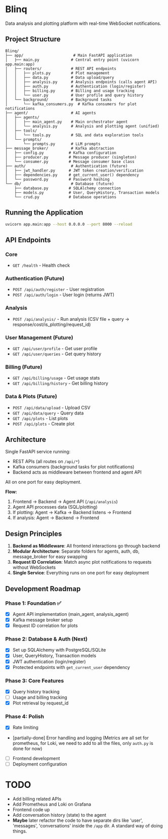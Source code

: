 # Blinq

Data analysis and plotting platform with real-time WebSocket notifications.

## Project Structure

```
Blinq/
├── app/                      # Main FastAPI application
│   ├── main.py              # Central entry point (uvicorn app.main:app)
│   ├── routers/             # REST API endpoints
│   │   ├── plots.py         # Plot management
│   │   ├── data.py          # Data upload/query
│   │   ├── analysis.py      # Analysis endpoints (calls agent API)
│   │   ├── auth.py          # Authentication (login/register)
│   │   ├── billing.py       # Billing and usage tracking
│   │   └── user.py          # User profile and query history
│   └── background/          # Background tasks
│       └── kafka_consumers.py  # Kafka consumers for plot notifications
├── agent/                   # AI agents
│   ├── agents/
│   │   ├── main_agent.py    # Main orchestrator agent
│   │   └── analysis.py      # Analysis and plotting agent (unified)
│   ├── tools/
│   │   └── tools.py         # SQL and data exploration tools
│   └── prompts/
│       └── prompts.py       # LLM prompts
├── message_broker/          # Kafka abstraction
│   ├── config.py           # Kafka configuration
│   ├── producer.py         # Message producer (singleton)
│   └── consumer.py         # Message consumer base class
├── auth/                    # Authentication (future)
│   ├── jwt_handler.py      # JWT token creation/verification
│   ├── dependencies.py     # get_current_user() dependency
│   └── password.py         # Password hashing
└── db/                      # Database (future)
    ├── database.py         # SQLAlchemy connection
    ├── models.py           # User, QueryHistory, Transaction models
    └── crud.py             # Database operations
```

## Running the Application

```bash
uvicorn app.main:app --host 0.0.0.0 --port 8000 --reload
```

## API Endpoints

### Core
- `GET /health` - Health check

### Authentication (Future)
- `POST /api/auth/register` - User registration
- `POST /api/auth/login` - User login (returns JWT)

### Analysis
- `POST /api/analysis/` - Run analysis (CSV file + query → response/cost/is_plotting/request_id)

### User Management (Future)
- `GET /api/user/profile` - Get user profile
- `GET /api/user/queries` - Get query history

### Billing (Future)
- `GET /api/billing/usage` - Get usage stats
- `GET /api/billing/history` - Get billing history

### Data & Plots (Future)
- `POST /api/data/upload` - Upload CSV
- `GET /api/data/query` - Query data
- `GET /api/plots` - List plots
- `POST /api/plots` - Create plot

## Architecture

Single FastAPI service running:
- REST APIs (all routes on `/api/*`)
- Kafka consumers (background tasks for plot notifications)
- Backend acts as middleware between frontend and agent API

All on one port for easy deployment.

**Flow:**
1. Frontend → Backend → Agent API (`/api/analysis`)
2. Agent API processes data (SQL/plotting)
3. If plotting: Agent → Kafka → Backend listens → Frontend
4. If analysis: Agent → Backend → Frontend

## Design Principles

1. **Backend as Middleware**: All frontend interactions go through backend
2. **Modular Architecture**: Separate folders for agents, auth, db, message_broker for easy swapping
3. **Request ID Correlation**: Match async plot notifications to requests without WebSockets
4. **Single Service**: Everything runs on one port for easy deployment

## Development Roadmap

### Phase 1: Foundation ✅
- [x] Agent API implementation (main_agent, analysis_agent)
- [x] Kafka message broker setup
- [x] Request ID correlation for plots

### Phase 2: Database & Auth (Next)
- [x] Set up SQLAlchemy with PostgreSQL/SQLite
- [x] User, QueryHistory, Transaction models
- [x] JWT authentication (login/register)
- [x] Protected endpoints with `get_current_user` dependency

### Phase 3: Core Features
- [x] Query history tracking
- [ ] Usage and billing tracking
- [x] Plot retrieval by request_id

### Phase 4: Polish
- [x] Rate limiting
- [partially-done] Error handling and logging (Metrics are all set for prometheus, for Loki, we need to add to all the files, only `auth.py` is done for now)
- [ ] Frontend development
- [ ] Deployment configuration

# TODO
- Add billing related APIs
- Add Prometheus and Loki on Grafana
- Frontend code up
- Add conversation history (state) to the agent
- **Maybe** later refactor the code to have separate dirs like 'user', 'messages', 'conversations' inside the `/app` dir. A standard way of doing things. 